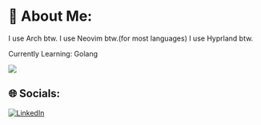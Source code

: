# 👤 About Me:
I use Arch btw. 
I use Neovim btw.(for most languages)
I use Hyprland btw.

Currently Learning: Golang

<p align="left">
  <img src="https://api.boot.dev/v1/users/public/ff411dab-da76-47fa-8696-560c7a89f11b/thumbnail" >
</p>

## 🌐 Socials:
[![LinkedIn](https://img.shields.io/badge/LinkedIn-%230077B5.svg?logo=linkedin&logoColor=white)](https://linkedin.com/in/widua)

